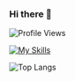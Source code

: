 ### Hi there 👋

<!--
**oleksandr-dukhovnyy/oleksandr-dukhovnyy** is a ✨ _special_ ✨ repository because its `README.md` (this file) appears on your GitHub profile.

Here are some ideas to get you started:

- 🔭 I’m currently working on ...
- 🌱 I’m currently learning ...
- 👯 I’m looking to collaborate on ...
- 🤔 I’m looking for help with ...
- 💬 Ask me about ...
- 📫 How to reach me: ...
- 😄 Pronouns: ...
- ⚡ Fun fact: ...
-->

![Profile Views](https://komarev.com/ghpvc/?username=oleksandr-dukhovnyy)

[![My Skills](https://skillicons.dev/icons?i=nuxtjs,vue,ts,js,vite,webpack,supabase,html,sass,css,figma,git,github,vscode,linux)](https://skillicons.dev)

![Top Langs](https://github-readme-stats.vercel.app/api/top-langs/?username=oleksandr-dukhovnyy&layout=compact&size_weight=1&count_weight=0)
